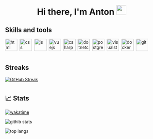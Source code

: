 <h1 align="center">Hi there, I'm Anton</a>
<img src="https://github.com/blackcater/blackcater/raw/main/images/Hi.gif" height="32"/></h1>

## Skills and tools
<img src="https://cdn.jsdelivr.net/gh/devicons/devicon/icons/html5/html5-original.svg" title="html" width="40" height="40"/>&nbsp;
<img src="https://cdn.jsdelivr.net/gh/devicons/devicon/icons/css3/css3-original.svg" title="css" width="40" height="40"/>&nbsp;
<img src="https://cdn.jsdelivr.net/gh/devicons/devicon/icons/javascript/javascript-original.svg" title="js" width="40" height="40"/>&nbsp;
<img src="https://cdn.jsdelivr.net/gh/devicons/devicon/icons/vuejs/vuejs-original.svg" title="vuejs" width="40" height="40"/>&nbsp;
<img src="https://cdn.jsdelivr.net/gh/devicons/devicon/icons/csharp/csharp-original.svg" title="csharp" width="40" height="40"/>&nbsp;
<img src="https://cdn.jsdelivr.net/gh/devicons/devicon/icons/dotnetcore/dotnetcore-original.svg" title="dotnetcore" width="40" height="40"/>&nbsp;
<img src="https://cdn.jsdelivr.net/gh/devicons/devicon/icons/postgresql/postgresql-original.svg" title="postgresql" width="40" height="40"/>&nbsp;
<img src="https://cdn.jsdelivr.net/gh/devicons/devicon/icons/visualstudio/visualstudio-plain.svg" title="visualstudio" width="40" height="40"/>&nbsp;
<img src="https://cdn.jsdelivr.net/gh/devicons/devicon/icons/docker/docker-plain-wordmark.svg" title="docker" width="40" height="40"/>&nbsp;
<img src="https://cdn.jsdelivr.net/gh/devicons/devicon/icons/git/git-plain.svg" title="git" width="40" height="40"/>&nbsp;
<h1></h1>

## Streaks

[![GitHub Streak](http://github-readme-streak-stats.herokuapp.com?user=konarparti&theme=dark&hide_border=true&date_format=j%2Fn%5B%2FY%5D)](https://git.io/streak-stats)

<h1></h1>

## 📈 Stats
[![wakatime](https://wakatime.com/badge/user/809d9986-ac81-4605-b80b-af1912d5fc1e.svg)](https://wakatime.com/@809d9986-ac81-4605-b80b-af1912d5fc1e)

![githib stats](https://github-readme-stats-git-masterrstaa-rickstaa.vercel.app/api?username=konarparti&hide_border=true&count_private=true&include_all_commits=true&layout=compact&show_icons=true&theme=cobalt&icon_color=5194f0&bg_color=0d1117&locale=en)

![top langs](https://github-readme-stats-git-masterrstaa-rickstaa.vercel.app/api/top-langs/?username=konarparti&langs_count=7&hide=css,scss&layout=compact&hide_border=true&theme=dark&icon_color=5194f0&bg_color=0d1117)
  
